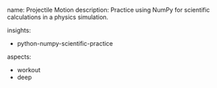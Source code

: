 name: Projectile Motion
description: Practice using NumPy for scientific calculations in a physics simulation.

insights:
  - python-numpy-scientific-practice

aspects:
  - workout
  - deep 